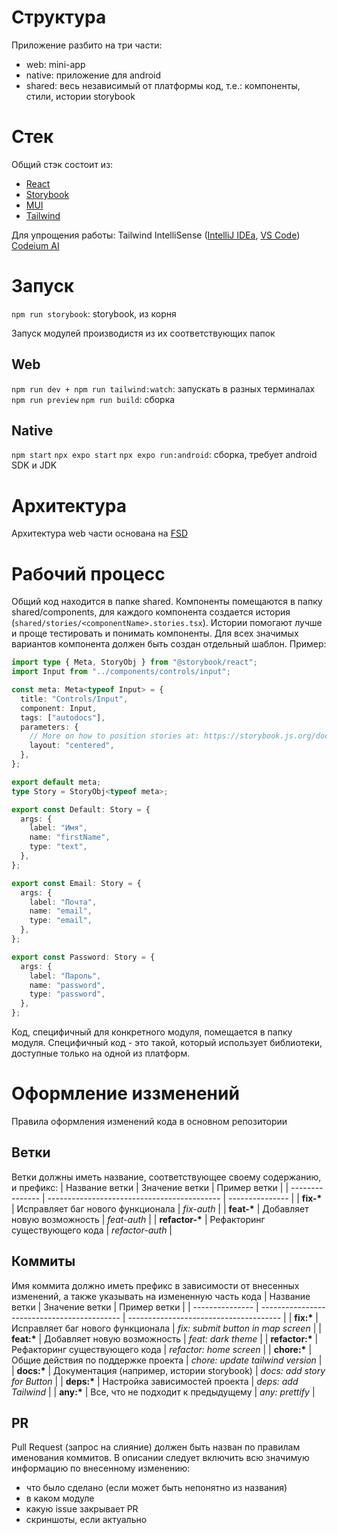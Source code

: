 # Структура

Приложение разбито на три части:

- web: mini-app
- native: приложение для android
- shared: весь независимый от платформы код, т.е.: компоненты, стили, истории storybook

# Стек

Общий стэк состоит из:

- [React](https://react.dev)
- [Storybook](https://storybook.js.org)
- [MUI](https://mui.com)
- [Tailwind](https://tailwindcss.com)

Для упрощения работы:
Tailwind IntelliSense ([IntelliJ IDEa](https://plugins.jetbrains.com/plugin/15260-tailwind-intellisense), [VS Code](https://marketplace.visualstudio.com/items?itemName=bradlc.vscode-tailwindcss))
[Codeium AI](https://codeium.com)

# Запуск

`npm run storybook`: storybook, из корня

Запуск модулей производистя из их соответствующих папок

## Web

`npm run dev + npm run tailwind:watch`: запускать в разных терминалах
`npm run preview`
`npm run build`: сборка

## Native

`npm start`
`npx expo start`
`npx expo run:android`: сборка, требует android SDK и JDK

# Архитектура

Архитектура web части основана на [FSD](https://feature-sliced.design/)

# Рабочий процесс

Общий код находится в папке shared. Компоненты помещаются в папку shared/components, для каждого компонента создается история (`shared/stories/<componentName>.stories.tsx`). Истории помогают лучше и проще тестировать и понимать компоненты. Для всех значимых вариантов компонента должен быть создан отдельный шаблон. Пример:

```typescript
import type { Meta, StoryObj } from "@storybook/react";
import Input from "../components/controls/input";

const meta: Meta<typeof Input> = {
  title: "Controls/Input",
  component: Input,
  tags: ["autodocs"],
  parameters: {
    // More on how to position stories at: https://storybook.js.org/docs/configure/story-layout
    layout: "centered",
  },
};

export default meta;
type Story = StoryObj<typeof meta>;

export const Default: Story = {
  args: {
    label: "Имя",
    name: "firstName",
    type: "text",
  },
};

export const Email: Story = {
  args: {
    label: "Почта",
    name: "email",
    type: "email",
  },
};

export const Password: Story = {
  args: {
    label: "Пароль",
    name: "password",
    type: "password",
  },
};
```

Код, специфичный для конкретного модуля, помещается в папку модуля. Специфичный код - это такой, который использует библиотеки, доступные только на одной из платформ.

# Оформление иззменений

Правила оформления изменений кода в основном репозитории

## Ветки

Ветки должны иметь название, соответствующее своему содержанию, и префикс:
| Название ветки | Значение ветки | Пример ветки |
| --------------- | ------------------------------------------- | --------------- |
| **fix-\*** | Исправляет баг нового функционала | _fix-auth_ |
| **feat-\*** | Добавляет новую возможность | _feat-auth_ |
| **refactor-\*** | Рефакторинг существующего кода | _refactor-auth_ |

## Коммиты

Имя коммита должно иметь префикс в зависимости от внесенных изменений, а также указывать на измененную часть кода
| Название ветки | Значение ветки | Пример ветки |
| --------------- | ------------------------------------------- | -------------------------------------- |
| **fix:\*** | Исправляет баг нового функционала | _fix: submit button in map screen_ |
| **feat:\*** | Добавляет новую возможность | _feat: dark theme_ |
| **refactor:\*** | Рефакторинг существующего кода | _refactor: home screen_ |
| **chore:\*** | Общие действия по поддержке проекта | _chore: update tailwind version_ |
| **docs:\*** | Документация (например, истории storybook) | _docs: add story for Button_ |
| **deps:\*** | Настройка зависимостей проекта | _deps: add Tailwind_ |
| **any:\*** | Все, что не подходит к предыдущему | _any: prettify_ |

## PR

Pull Request (запрос на слияние) должен быть назван по правилам именования коммитов. В описании следует включить всю значимую информацию по внесенному изменению:

- что было сделано (если может быть непонятно из названия)
- в каком модуле
- какую issue закрывает PR
- скриншоты, если актуально
